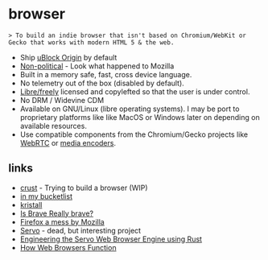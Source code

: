 # browser

``` text
> To build an indie browser that isn't based on Chromium/WebKit or Gecko that works with modern HTML 5 & the web.
```

* Ship [uBlock Origin](https://github.com/gorhill/uBlock/wiki/uBlock-Origin-works-best-on-Firefox) by default
* [Non-political](https://polarhive.net/blog/firefox/#heres-what-mozilla-should-do) - Look what happened to Mozilla
* Built in a memory safe, fast, cross device language.
* No telemetry out of the box (disabled by default).
* [Libre/freely](https://polarhive.net/blog/free-libre-software/) licensed and copylefted so that the user is under control.
* No DRM / Widevine CDM
* Available on GNU/Linux (libre operating systems). I may be port to proprietary platforms like like MacOS or Windows later on depending on available resources.
* Use compatible components from the Chromium/Gecko projects like [WebRTC](https://webrtc.org/) or [media encoders](https://code.videolan.org/videolan/dav1d).

## links

* [crust](https://codeberg.org/polarhive/crust) - Trying to build a browser (WIP)
* [in my bucketlist](https://polarhive.net/bucketlist.txt)
* [kristall](https://github.com/MasterQ32/kristall)
* [Is Brave Really brave?](https://polarhive.net/blog/brave/#all-3-browser-ecosystems-suck)
* [Firefox a mess by Mozilla](https://polarhive.net/blog/firefox/)
* [Servo](https://servo.org/) - dead, but interesting project
* [Engineering the Servo Web Browser Engine using Rust](https://raw.githubusercontent.com/larsbergstrom/papers/master/icse16-servo-preprint.pdf)
* [How Web Browsers Function](https://redirect.invidious.io/watch?v=z0HN-fG6oT4)

